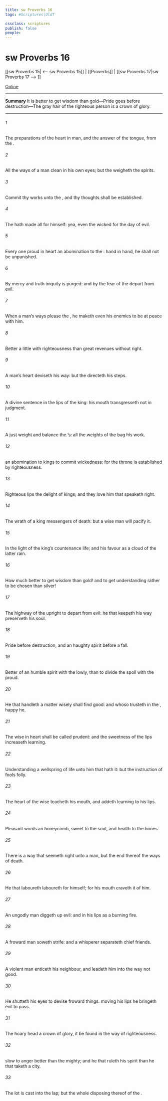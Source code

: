 ```yaml
---
title: sw Proverbs 16
tags: #Scriptures\OldT

cssclass: scriptures
publish: false
people:
---
```


# sw Proverbs 16
[[sw Proverbs 15| <-- sw Proverbs 15]] | [[Proverbs]] | [[sw Proverbs 17|sw Proverbs 17 --> ]]

[Online](https://churchofjesuschrist.org/study/scriptures/ot/prov/16?lang=eng)

---
__Summary__
It is better to get wisdom than gold—Pride goes before destruction—The gray hair of the righteous person is a crown of glory.

---
###### 1 
The preparations of the heart in man, and the answer of the tongue,  from the .

###### 2 
All the ways of a man  clean in his own eyes; but the  weigheth the spirits.

###### 3 
Commit thy works unto the , and thy thoughts shall be established.

###### 4 
The  hath made all  for himself: yea, even the wicked for the day of evil.

###### 5 
Every one  proud in heart  an abomination to the :  hand  in hand, he shall not be unpunished.

###### 6 
By mercy and truth iniquity is purged: and by the fear of the   depart from evil.

###### 7 
When a man’s ways please the , he maketh even his enemies to be at peace with him.

###### 8 
Better  a little with righteousness than great revenues without right.

###### 9 
A man’s heart deviseth his way: but the  directeth his steps.

###### 10 
A divine sentence  in the lips of the king: his mouth transgresseth not in judgment.

###### 11 
A just weight and balance  the ’s: all the weights of the bag  his work.

###### 12 
 an abomination to kings to commit wickedness: for the throne is established by righteousness.

###### 13 
Righteous lips  the delight of kings; and they love him that speaketh right.

###### 14 
The wrath of a king  messengers of death: but a wise man will pacify it.

###### 15 
In the light of the king’s countenance  life; and his favour  as a cloud of the latter rain.

###### 16 
How much better  to get wisdom than gold! and to get understanding rather to be chosen than silver!

###### 17 
The highway of the upright  to depart from evil: he that keepeth his way preserveth his soul.

###### 18 
Pride  before destruction, and an haughty spirit before a fall.

###### 19 
Better  of an humble spirit with the lowly, than to divide the spoil with the proud.

###### 20 
He that handleth a matter wisely shall find good: and whoso trusteth in the , happy  he.

###### 21 
The wise in heart shall be called prudent: and the sweetness of the lips increaseth learning.

###### 22 
Understanding  a wellspring of life unto him that hath it: but the instruction of fools  folly.

###### 23 
The heart of the wise teacheth his mouth, and addeth learning to his lips.

###### 24 
Pleasant words  an honeycomb, sweet to the soul, and health to the bones.

###### 25 
There is a way that seemeth right unto a man, but the end thereof  the ways of death.

###### 26 
He that laboureth laboureth for himself; for his mouth craveth it of him.

###### 27 
An ungodly man diggeth up evil: and in his lips  as a burning fire.

###### 28 
A froward man soweth strife: and a whisperer separateth chief friends.

###### 29 
A violent man enticeth his neighbour, and leadeth him into the way  not good.

###### 30 
He shutteth his eyes to devise froward things: moving his lips he bringeth evil to pass.

###### 31 
The hoary head  a crown of glory,  it be found in the way of righteousness.

###### 32 
 slow to anger  better than the mighty; and he that ruleth his spirit than he that taketh a city.

###### 33 
The lot is cast into the lap; but the whole disposing thereof  of the .

